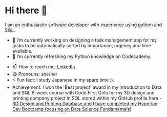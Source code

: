 # Hi there 👋

I am an enthusiastic software developer with experience using python and SQL.

- 🔭 I’m currently working on designing a task management app for my tasks to be automatically sorted by importance, urgency and time available.
- 🌱 I’m currently refreshing my Python knowledge on Codecademy.
<!-- - 👯 I’m looking to collaborate on an e-commerce website.
- 🤔 I’m looking for help with ...
- 💬 Ask me about ... 
-->
- 📫 How to reach me: <a href="https://www.linkedin.com/in/tolumorohunfola/">LinkedIn</a>
- 😄 Pronouns: she/her
- ⚡ Fun fact: I study Japanese in my spare time :).
- Achievement: I won the 'Best project' award in my Introduction to Data and SQL 8-week course with Code First Girls for my 3D design and printing company project in SQL stored within my GitHub profile here - <a href="https://github.com/tolumorohunfola/3D-Design-and-Printing-Database">3D Design and Printing Database and I have completed my Hyperion Dev Bootcamp focusing on Data Science Fundamentals!</a>.

